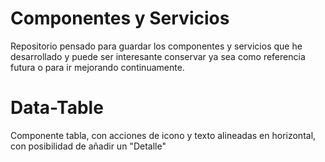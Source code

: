 # Componentes y Servicios

Repositorio pensado para guardar los componentes y servicios que he desarrollado y puede ser interesante conservar ya 
sea como referencia futura o para ir mejorando continuamente.

# Data-Table

Componente tabla, con acciones de icono y texto alineadas en horizontal, con posibilidad de añadir un "Detalle"

